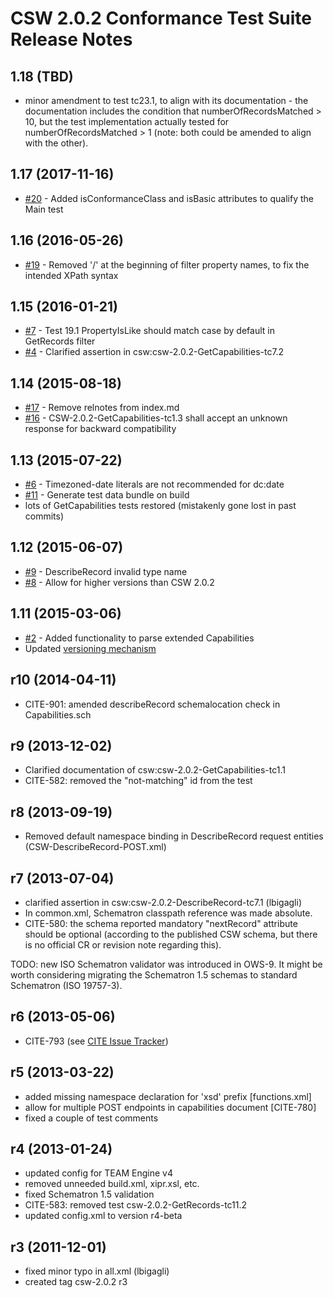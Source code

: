 # CSW 2.0.2 Conformance Test Suite Release Notes

## 1.18 (TBD)
- minor amendment to test tc23.1, to align with its documentation - the documentation includes the condition that numberOfRecordsMatched > 10, but the test implementation actually tested for numberOfRecordsMatched > 1 (note: both could be amended to align with the other).

## 1.17 (2017-11-16)
- [#20](https://github.com/opengeospatial/ets-csw202/issues/20) - Added isConformanceClass and isBasic attributes to qualify the Main test

## 1.16 (2016-05-26)
- [#19](https://github.com/opengeospatial/ets-csw202/pull/19) - Removed '/' at the beginning of filter property names, to fix the intended XPath syntax

## 1.15 (2016-01-21)
- [#7](https://github.com/opengeospatial/ets-csw202/issues/7) - Test 19.1 PropertyIsLike should match case by default in GetRecords filter
- [#4](https://github.com/opengeospatial/ets-csw202/issues/4) - Clarified assertion in csw:csw-2.0.2-GetCapabilities-tc7.2

## 1.14 (2015-08-18)
- [#17](https://github.com/opengeospatial/ets-csw202/issues/17) - Remove relnotes from index.md
- [#16](https://github.com/opengeospatial/ets-csw202/issues/16) - CSW-2.0.2-GetCapabilities-tc1.3 shall accept an unknown response for backward compatibility

## 1.13 (2015-07-22)

- [#6](https://github.com/opengeospatial/ets-csw202/issues/6) - Timezoned-date literals are not recommended for dc:date
- [#11](https://github.com/opengeospatial/ets-csw202/issues/11) - Generate test data bundle on build
- lots of GetCapabilities tests restored (mistakenly gone lost in past commits)

## 1.12 (2015-06-07)

- [#9](https://github.com/opengeospatial/ets-csw202/issues/9) - DescribeRecord invalid type name 
- [#8](https://github.com/opengeospatial/ets-csw202/issues/8) - Allow for higher versions than CSW 2.0.2  

## 1.11 (2015-03-06)

- [#2](https://github.com/opengeospatial/ets-csw202/issues/2) - Added functionality to parse extended Capabilities
- Updated [versioning mechanism](https://github.com/opengeospatial/cite/wiki/OGC-Compliance-Testing-Tools)

## r10 (2014-04-11)

- CITE-901: amended describeRecord schemalocation check in Capabilities.sch

## r9 (2013-12-02) 

- Clarified documentation of csw:csw-2.0.2-GetCapabilities-tc1.1
- CITE-582: removed the "not-matching" id from the test

##  r8 (2013-09-19) 
- Removed default namespace binding in DescribeRecord request entities (CSW-DescribeRecord-POST.xml) 

##  r7 (2013-07-04) 

- clarified assertion in csw:csw-2.0.2-DescribeRecord-tc7.1 (lbigagli)
- In common.xml, Schematron classpath reference was made absolute.
- CITE-580: the schema reported mandatory "nextRecord" attribute should be optional (according to 
  the published CSW schema, but there is no official CR or revision note regarding this).

TODO: new ISO Schematron validator was introduced in OWS-9. It might be worth considering
migrating the Schematron 1.5 schemas to standard Schematron (ISO 19757-3).

## r6 (2013-05-06)

- CITE-793 (see [CITE Issue Tracker](http://cite.opengeospatial.org/issues "Public Issue Tracker"))

## r5 (2013-03-22)

- added missing namespace declaration for 'xsd' prefix [functions.xml]
- allow for multiple POST endpoints in capabilities document [CITE-780]
- fixed a couple of test comments

## r4 (2013-01-24)

- updated config for TEAM Engine v4
- removed unneeded build.xml, xipr.xsl, etc.
- fixed Schematron 1.5 validation
- CITE-583: removed test csw-2.0.2-GetRecords-tc11.2
- updated config.xml to version r4-beta

## r3 (2011-12-01)

- fixed minor typo in all.xml (lbigagli)
- created tag csw-2.0.2 r3
